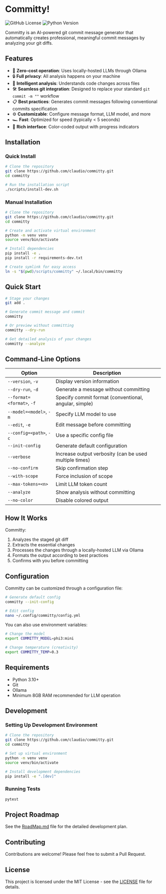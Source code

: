 # Committy!

![GitHub License](https://img.shields.io/github/license/claudio/committy)
![Python Version](https://img.shields.io/badge/python-3.10%2B-blue)

Committy is an AI-powered git commit message generator that automatically creates professional, meaningful commit messages by analyzing your git diffs.

## Features

- 🚀 **Zero-cost operation**: Uses locally-hosted LLMs through Ollama
- 🔒 **Full privacy**: All analysis happens on your machine
- 🧠 **Intelligent analysis**: Understands code changes across files
- 🛠️ **Seamless git integration**: Designed to replace your standard `git commit -m ""` workflow
- 📋 **Best practices**: Generates commit messages following conventional commits specification 
- ⚙️ **Customizable**: Configure message format, LLM model, and more
- 🏎️ **Fast**: Optimized for speed (typically < 5 seconds)
- 🎨 **Rich interface**: Color-coded output with progress indicators

## Installation

### Quick Install

```bash
# Clone the repository
git clone https://github.com/claudio/committy.git
cd committy

# Run the installation script
./scripts/install-dev.sh
```

### Manual Installation

```bash
# Clone the repository
git clone https://github.com/claudio/committy.git
cd committy

# Create and activate virtual environment
python -m venv venv
source venv/bin/activate

# Install dependencies
pip install -e .
pip install -r requirements-dev.txt

# Create symlink for easy access
ln -s "$(pwd)/scripts/committy" ~/.local/bin/committy
```

## Quick Start

```bash
# Stage your changes
git add .

# Generate commit message and commit
committy

# Or preview without committing
committy --dry-run

# Get detailed analysis of your changes
committy --analyze
```

## Command-Line Options

| Option | Description |
|--------|-------------|
| `--version`, `-v` | Display version information |
| `--dry-run`, `-d` | Generate a message without committing |
| `--format=<format>`, `-f` | Specify commit format (conventional, angular, simple) |
| `--model=<model>`, `-m` | Specify LLM model to use |
| `--edit`, `-e` | Edit message before committing |
| `--config=<path>`, `-c` | Use a specific config file |
| `--init-config` | Generate default configuration |
| `--verbose` | Increase output verbosity (can be used multiple times) |
| `--no-confirm` | Skip confirmation step |
| `--with-scope` | Force inclusion of scope |
| `--max-tokens=<n>` | Limit LLM token count |
| `--analyze` | Show analysis without committing |
| `--no-color` | Disable colored output |

## How It Works

Committy:
1. Analyzes the staged git diff
2. Extracts the essential changes
3. Processes the changes through a locally-hosted LLM via Ollama
4. Formats the output according to best practices
5. Confirms with you before committing

## Configuration

Committy can be customized through a configuration file:

```bash
# Generate default config
committy --init-config

# Edit config
nano ~/.config/committy/config.yml
```

You can also use environment variables:

```bash
# Change the model
export COMMITTY_MODEL=phi3:mini

# Change temperature (creativity)
export COMMITTY_TEMP=0.3
```

## Requirements

- Python 3.10+
- Git
- Ollama
- Minimum 8GB RAM recommended for LLM operation

## Development

### Setting Up Development Environment

```bash
# Clone the repository
git clone https://github.com/claudio/committy.git
cd committy

# Set up virtual environment
python -m venv venv
source venv/bin/activate

# Install development dependencies
pip install -e ".[dev]"
```

### Running Tests

```bash
pytest
```

## Project Roadmap

See the [RoadMap.md](RoadMap.md) file for the detailed development plan.

## Contributing

Contributions are welcome! Please feel free to submit a Pull Request.

## License

This project is licensed under the MIT License - see the [LICENSE](LICENSE) file for details.